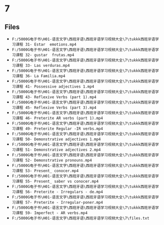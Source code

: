 # 7

## Files

- `F:/5000G电子书\H01-语言文字\西班牙语\西班牙语学习视频大全\7\tukkk西班牙语学习课程 31- Estar  emotions.mp4`
- `F:/5000G电子书\H01-语言文字\西班牙语\西班牙语学习视频大全\7\tukkk西班牙语学习课程 32- gustar  frutas.mp4`
- `F:/5000G电子书\H01-语言文字\西班牙语\西班牙语学习视频大全\7\tukkk西班牙语学习课程 33- Las verduras.mp4`
- `F:/5000G电子书\H01-语言文字\西班牙语\西班牙语学习视频大全\7\tukkk西班牙语学习课程 36- La Familia.mp4`
- `F:/5000G电子书\H01-语言文字\西班牙语\西班牙语学习视频大全\7\tukkk西班牙语学习课程 41- Possessive adjectives 1.mp4`
- `F:/5000G电子书\H01-语言文字\西班牙语\西班牙语学习视频大全\7\tukkk西班牙语学习课程 43- Reflexive Verbs (part 1).mp4`
- `F:/5000G电子书\H01-语言文字\西班牙语\西班牙语学习视频大全\7\tukkk西班牙语学习课程 45- Reflexive Verbs (part 3).mp4`
- `F:/5000G电子书\H01-语言文字\西班牙语\西班牙语学习视频大全\7\tukkk西班牙语学习课程 46- Preterite AR verbs (part 1).mp4`
- `F:/5000G电子书\H01-语言文字\西班牙语\西班牙语学习视频大全\7\tukkk西班牙语学习课程 49- Preterite Regular -IR verbs.mp4`
- `F:/5000G电子书\H01-语言文字\西班牙语\西班牙语学习视频大全\7\tukkk西班牙语学习课程 50- Demonstrative adjectives 1.mp4`
- `F:/5000G电子书\H01-语言文字\西班牙语\西班牙语学习视频大全\7\tukkk西班牙语学习课程 51- Demonstrative adjectives 2.mp4`
- `F:/5000G电子书\H01-语言文字\西班牙语\西班牙语学习视频大全\7\tukkk西班牙语学习课程 52- Demonstrative pronouns.mp4`
- `F:/5000G电子书\H01-语言文字\西班牙语\西班牙语学习视频大全\7\tukkk西班牙语学习课程 53- Present_ conocer.mp4`
- `F:/5000G电子书\H01-语言文字\西班牙语\西班牙语学习视频大全\7\tukkk西班牙语学习课程 55- Present_ saber vs conocer.mp4`
- `F:/5000G电子书\H01-语言文字\西班牙语\西班牙语学习视频大全\7\tukkk西班牙语学习课程 56- Preterite - Irregulars - de.mp4`
- `F:/5000G电子书\H01-语言文字\西班牙语\西班牙语学习视频大全\7\tukkk西班牙语学习课程 57- Preterite - Irregular-poner.mp4`
- `F:/5000G电子书\H01-语言文字\西班牙语\西班牙语学习视频大全\7\tukkk西班牙语学习课程 59- Imperfect - AR verbs.mp4`
- `F:/5000G电子书\H01-语言文字\西班牙语\西班牙语学习视频大全\7\files.txt`
